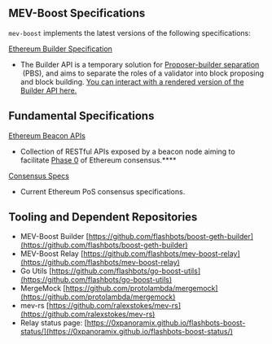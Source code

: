 ## MEV-Boost Specifications

`mev-boost` implements the latest versions of the following specifications:

[Ethereum Builder Specification](https://github.com/ethereum/builder-specs/blob/main/specs/builder.md)

- The Builder API is a temporary solution for [Proposer-builder separation](https://ethresear.ch/t/proposer-block-builder-separation-friendly-fee-market-designs/9725)
 (PBS), and aims to separate the roles of a validator into block proposing and block building. [You can interact with a rendered version of the Builder API here.](https://ethereum.github.io/builder-specs/#/Builder/status)

## Fundamental Specifications

[Ethereum Beacon APIs](https://github.com/ethereum/beacon-APIs)

- Collection of RESTful APIs exposed by a beacon node aiming to facilitate [Phase 0](https://www.notion.so/WIP-MEV-Boost-Docs-Revision-DRAFT-73ad491a1e5a492a9977b1070e37af39) of Ethereum consensus.****

[Consensus Specs](https://github.com/ethereum/consensus-specs)

- Current Ethereum PoS consensus specifications.

## Tooling and Dependent Repositories

- MEV-Boost Builder [https://github.com/flashbots/boost-geth-builder](https://github.com/flashbots/boost-geth-builder)
- MEV-Boost Relay [https://github.com/flashbots/mev-boost-relay](https://github.com/flashbots/mev-boost-relay)
- Go Utils [https://github.com/flashbots/go-boost-utils](https://github.com/flashbots/go-boost-utils)
- MergeMock [https://github.com/protolambda/mergemock](https://github.com/protolambda/mergemock)
- mev-rs [https://github.com/ralexstokes/mev-rs](https://github.com/ralexstokes/mev-rs)
- Relay status page: [https://0xpanoramix.github.io/flashbots-boost-status/](https://0xpanoramix.github.io/flashbots-boost-status/)